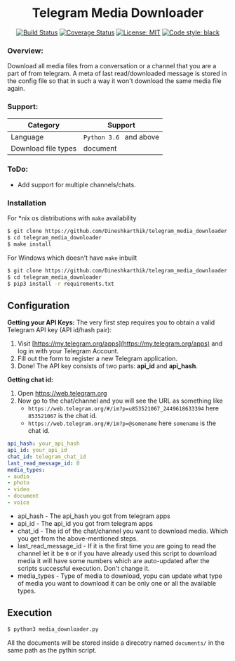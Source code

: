 
<h1 align="center">Telegram Media Downloader</h1>

<p align="center">
<a href="https://circleci.com/gh/Dineshkarthik/telegram_media_downloader/tree/master"><img alt="Build Status" src="https://circleci.com/gh/Dineshkarthik/telegram_media_downloader.svg?style=svg"></a>
<a href="https://codecov.io/gh/Dineshkarthik/telegram_media_downloader"><img alt="Coverage Status" src="https://codecov.io/gh/Dineshkarthik/telegram_media_downloader/branch/master/graph/badge.svg"></a>
<a href="https://github.com/Dineshkarthik/telegram_media_downloader/blob/master/LICENSE"><img alt="License: MIT" src="https://black.readthedocs.io/en/stable/_static/license.svg"></a>
<a href="https://github.com/python/black"><img alt="Code style: black" src="https://img.shields.io/badge/code%20style-black-000000.svg"></a>
</p>

### Overview:
Download all media files from a conversation or a channel that you are a part of from telegram.
A meta of last read/downloaded message is stored in the config file so that in such a way it won't download the same media file again.

### Support:
| Category | Support |
|--|--|
|Language | `Python 3.6 ` and above|
|Download file types|  document|

### ToDo:
- Add support for multiple channels/chats.

### Installation

For *nix os distributions with `make` availability
```sh
$ git clone https://github.com/Dineshkarthik/telegram_media_downloader.git
$ cd telegram_media_downloader
$ make install
```
For Windows which doesn't have `make` inbuilt 
```sh
$ git clone https://github.com/Dineshkarthik/telegram_media_downloader.git
$ cd telegram_media_downloader
$ pip3 install -r requirements.txt
```

## Configuration 

**Getting your API Keys:**
The very first step requires you to obtain a valid Telegram API key (API id/hash pair):
1.  Visit  [https://my.telegram.org/apps](https://my.telegram.org/apps)  and log in with your Telegram Account.
2.  Fill out the form to register a new Telegram application. 
3.  Done! The API key consists of two parts:  **api_id**  and  **api_hash**.


**Getting chat id:**
1. Open https://web.telegram.org
2. Now go to the chat/channel and you will see the URL as something like
	- `https://web.telegram.org/#/im?p=u853521067_2449618633394` here `853521067` is the chat id.
	- `https://web.telegram.org/#/im?p=@somename` here `somename` is the chat id.

```yaml
api_hash: your_api_hash
api_id: your_api_id
chat_id: telegram_chat_id
last_read_message_id: 0
media_types:
- audio
- photo
- video
- document
- voice
```

- api_hash  - The api_hash you got from telegram apps
- api_id - The api_id you got from telegram apps
- chat_id -  The id of the chat/channel you want to download media. Which you get from the above-mentioned steps.
- last_read_message_id - If it is the first time you are going to read the channel let it be `0` or if you have already used this script to download media it will have some numbers which are auto-updated after the scripts successful execution. Don't change it.
- media_types - Type of media to download, yopu can update what type of media you want to download it can be only one or all the available types.

## Execution
```sh
$ python3 media_downloader.py
```
All the documents will be stored inside a direcotry named `documents/` in the same path as the pythin script.
